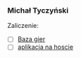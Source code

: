 ### Michał Tyczyński
 Zaliczenie:
 - [ ] [Baza gier](https://github.com/mtyczynski/rails)
 - [ ] [aplikacja na hoscie](https://games-mtyczynski.c9users.io/)
